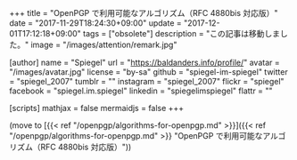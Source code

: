 +++
title = "OpenPGP で利用可能なアルゴリズム（RFC 4880bis 対応版）"
date =  "2017-11-29T18:24:30+09:00"
update =  "2017-12-01T17:12:18+09:00"
tags = ["obsolete"]
description = "この記事は移動しました。"
image = "/images/attention/remark.jpg"

[author]
  name      = "Spiegel"
  url       = "https://baldanders.info/profile/"
  avatar    = "/images/avatar.jpg"
  license   = "by-sa"
  github    = "spiegel-im-spiegel"
  twitter   = "spiegel_2007"
  tumblr    = ""
  instagram = "spiegel_2007"
  flickr    = "spiegel"
  facebook  = "spiegel.im.spiegel"
  linkedin  = "spiegelimspiegel"
  flattr    = ""

[scripts]
  mathjax = false
  mermaidjs = false
+++

(move to [{{< ref "/openpgp/algorithms-for-openpgp.md" >}}]({{< ref "/openpgp/algorithms-for-openpgp.md" >}} "OpenPGP で利用可能なアルゴリズム（RFC 4880bis 対応版）"))

